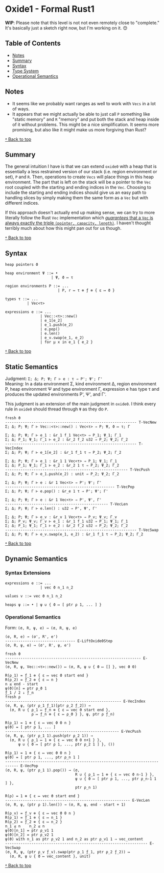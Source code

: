 # Oxide1 - Formal Rust1

**WIP**: Please note that this level is not not even remotely close to "complete." It's basically
just a sketch right now, but I'm working on it. 😊

## Table of Contents

- [Notes](#notes)
- [Summary](#summary)
- [Syntax](#syntax)
- [Type System](#static-semantics)
- [Operational Semantics](#dynamic-semantics)

## Notes

- It seems like we probably want ranges as well to work with `Vecs` in a lot of ways.
- It appears that we might actually be able to just call `Ρ` something like "static memory" and `R`
  "memory" and put both the stack and heap inside of it without problems. This might be a nice
  simplification. It seems more promising, but also like it might make us more forgiving than Rust?

[˄ Back to top][toc]

## Summary

The general intuition I have is that we can extend `oxide0` with a heap that is essentially a less
restrained version of our stack (i.e. region environment or set), `Ρ` and `R`. Then, operations to
create `Vecs` will place things in this heap environment. The part that is left on the stack will
be a pointer to the `Vec` root coupled with the starting and ending indices in the `Vec`. Choosing
to include the starting and ending indices should give us an easy path to handling slices by simply
making them the same form as a `Vec` but with different indices.

If this approach doesn't actually end up making sense, we can try to more literally follow the Rust
`Vec` implementation which [_guarantees_ that a `Vec` is always exactly the triple
`(pointer, capacity, length)`][vec-guarantees]. I haven't thought terribly much about how this might
pan out for us though.

[˄ Back to top][toc]

[vec-guarantees]: https://doc.rust-lang.org/std/vec/struct.Vec.html#guarantees

## Syntax

```
heap pointers ϑ

heap environment Ψ ::= •
                     | Ψ, ϑ ↦ τ

region environments Ρ ::= ...
                        | Ρ, r ↦ τ ⊗ ƒ ⊗ { ε ↦ ϑ }

types τ ::= ...
          | Vec<τ>

expressions e ::= ...
                | Vec::<τ>::new()
                | e_1[e_2]
                | e_1.push(e_2)
                | e.pop()
                | e.len()
                | e_v.swap(e_1, e_2)
                | for μ x in e_1 { e_2 }
```

[˄ Back to top][toc]

## Static Semantics

Judgment: `Σ; Δ; Ρ; Ψ; Γ ⊢ e : τ ⇒ Ρ'; Ψ'; Γ'`  
Meaning: In a data environment Σ, kind environment Δ, region environment Ρ, heap environment Ψ and
type environment Γ, expression e has type τ and produces the updated environments Ρ', Ψ', and Γ'.

This judgment is an extension of the main judgment in `oxide0`. I think every rule in `oxide0`
should thread through `Ψ` as they do `Ρ`.

```
fresh ϑ
------------------------------------------------------------ T-VecNew
Σ; Δ; Ρ; Ψ; Γ ⊢ Vec::<τ>::new() : Vec<τ> ⇒ Ρ; Ψ, ϑ ↦ τ; Γ

Σ; Δ; Ρ; Ψ; Γ ⊢ e_1 : &r_1 f_1 Vec<τ> ⇒ Ρ_1; Ψ_1; Γ_1
Σ; Δ; Ρ_1; Ψ_1; Γ_1 ⊢ e_2 : &r_2 f_2 u32 ⇒ Ρ_2; Ψ_2; Γ_2
------------------------------------------------------------ T-VecIndex
Σ; Δ; Ρ; Ψ; Γ ⊢ e_1[e_2] : &r_1 f_1 τ ⇒ Ρ_2; Ψ_2; Γ_2

Σ; Δ; Ρ; Ψ; Γ ⊢ e_1 : &r_1 1 Vec<τ> ⇒ Ρ_1; Ψ_1; Γ_1
Σ; Δ; Ρ_1; Ψ_1; Γ_1 ⊢ e_2 : &r_2 1 τ ⇒ Ρ_2; Ψ_2; Γ_2
-------------------------------------------------------- T-VecPush
Σ; Δ; Ρ; Ψ; Γ ⊢ e_1.push(e_2) : unit ⇒ Ρ_2; Ψ_2; Γ_2

Σ; Δ; Ρ; Ψ; Γ ⊢ e : &r 1 Vec<τ> ⇒ Ρ'; Ψ'; Γ'
-------------------------------------------------- T-VecPop
Σ; Δ; Ρ; Ψ; Γ ⊢ e.pop() : &r_e 1 τ ⇒ Ρ'; Ψ'; Γ'

Σ; Δ; Ρ; Ψ; Γ ⊢ e : &r 1 Vec<τ> ⇒ Ρ', Ψ', Γ'
----------------------------------------------- T-VecLen
Σ; Δ; Ρ; Ψ; Γ ⊢ e.len() : u32 ⇒ Ρ', Ψ', Γ'

Σ; Δ; Ρ; Ψ; Γ ⊢ e_v : &r_v 1 Vec<τ> ⇒ Ρ_v; Ψ_v; Γ_v
Σ; Δ; Ρ_v; Ψ_v; Γ_v ⊢ e_1 : &r_1 f_1 u32 ⇒ Ρ_1; Ψ_1; Γ_1
Σ; Δ; Ρ_1; Ψ_1; Γ_1 ⊢ e_2 : &r_2 f_2 u32 ⇒ Ρ_2; Ψ_2; Γ_2
------------------------------------------------------------ T-VecSwap
Σ; Δ; Ρ; Ψ; Γ ⊢ e_v.swap(e_1, e_2) : &r_1 f_1 τ ⇒ Ρ_2; Ψ_2; Γ_2
```

[˄ Back to top][toc]

## Dynamic Semantics

### Syntax Extensions

```
expressions e ::= ...
                | vec ϑ n_1 n_2

values v ::= vec ϑ n_1 n_2

heaps ψ ::= • | ψ ∪ { ϑ ↦ [ ptr ρ 1, ... ] }
```

### Operational Semantics

Form: `(σ, R, ψ, e) → (σ, R, ψ, e)`

```
(σ, R, e) → (σ', R', e')
-------------------------------- E-LiftOxide0Step
(σ, R, ψ, e) → (σ', R', ψ, e')

fresh ϑ
-------------------------------------------------------------- E-VecNew
(σ, R, ψ, Vec::<τ>::new()) ↦ (σ, R, ψ ∪ { ϑ ↦ [] }, vec ϑ 0)

R(ρ_1) = ƒ_1 ⊗ { ε ↦ vec ϑ start end }
R(ρ_2) = ƒ_2 ⊗ { ε ↦ n }
n ≤ end - start
ψ(ϑ)[n] = ptr ρ_ϑ 1
ƒ_1 / 2 ↓ ƒ_n
fresh ρ
----------------------------------------------------- E-VecIndex
(σ, R, ψ, (ptr ρ_1 ƒ_1)[ptr ρ_2 ƒ_2]) →
  (σ, R ∪ { ρ_1 ↦ ƒ_n ⊗ { ε ↦ vec ϑ start end },
            ρ ↦ ƒ_n ⊗ { ε ↦ ρ_ϑ } }, ψ, ptr ρ ƒ_n)

R(ρ_1) = 1 ⊗ { ε ↦ vec ϑ 0 n }
ψ(ϑ) = [ ptr ρ 1, ... ]
---------------------------------------------------- E-VecPush
(σ, R, ψ, (ptr ρ_1 1).push(ptr ρ_2 1)) →
  (σ, R ∪ { ρ_1 ↦ 1 ⊗ { ε ↦ vec ϑ 0 n+1 } },
      ψ ∪ { ϑ ↦ [ ptr ρ 1, ..., ptr ρ_2 1 ] }, ())

R(ρ_1) = 1 ⊗ { ε ↦ vec ϑ 0 n }
ψ(ϑ) = [ ptr ρ 1, ..., ptr ρ_n 1 ]
---------------------------------------------------------------------------- E-VecPop
(σ, R, ψ, (ptr ρ_1 1).pop()) → (σ,
                                R ∪ { ρ_1 ↦ 1 ⊗ { ε ↦ vec ϑ n-1 } },
                                ψ ∪ { ϑ ↦ [ ptr ρ 1, ..., ptr ρ_n-1 1 ] },
                                ptr ρ_n 1)

R(ρ) = 1 ⊗ { ε ↦ vec ϑ start end }
--------------------------------------------------------- E-VecLen
(σ, R, ψ, (ptr ρ 1).len()) → (σ, R, ψ, end - start + 1)

R(ρ_v) = ƒ_v ⊗ { ε ↦ vec ϑ 0 n }
R(ρ_1) = ƒ_1 ⊗ { ε ↦ n_1 }
R(ρ_2) = ƒ_2 ⊗ { ε ↦ n_2 }
n_1 ≤ n    n_2 ≤ n
ψ(ϑ)[n_1] = ptr ρ_v1 1
ψ(ϑ)[n_2] = ptr ρ_v2 1
ψ(ϑ) with n_1 as ptr ρ_v2 1 and n_2 as ptr ρ_v1 1 ⇒ vec_content
----------------------------------------------------------------- E-VecSwap
(σ, R, ψ, (ptr ρ_v ƒ_v).swap(ptr ρ_1 ƒ_1, ptr ρ_2 ƒ_2)) ↦
  (σ, R, ψ ∪ { ϑ ↦ vec_content }, unit)
```

[˄ Back to top][toc]

[toc]: #table-of-contents
